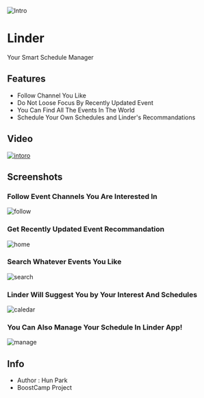 ![Intro](https://github.com/BoostCamp/Linder/blob/master/Images/intro.png?raw=true)

# Linder
Your Smart Schedule Manager

## Features
- Follow Channel You Like
- Do Not Loose Focus By Recently Updated Event
- You Can Find All The Events In The World
- Schedule Your Own Schedules and Linder's Recommandations

## Video
[![intoro](https://i.ytimg.com/vi/1QdJR8WnQvU/hqdefault.jpg)](https://youtu.be/1QdJR8WnQvU1)


## Screenshots
### Follow Event Channels You Are Interested In  <br/>
![follow](https://github.com/BoostCamp/Linder/blob/master/Images/follow_channel.png?raw=true)
### Get Recently Updated Event Recommandation <br/>
![home](https://github.com/BoostCamp/Linder/blob/master/Images/recent_event.png?raw=true)
### Search Whatever Events You Like <br/>
![search](https://github.com/BoostCamp/Linder/blob/master/Images/search.png?raw=true)
### Linder Will Suggest You by Your Interest And Schedules <br/>
![caledar](https://github.com/BoostCamp/Linder/blob/master/Images/recommandByUrSchedule.png?raw=true)
### You Can Also Manage Your Schedule In Linder App! <br/>
![manage](https://github.com/BoostCamp/Linder/blob/master/Images/Manage%20Schedules.png?raw=true)

## Info
- Author : Hun Park
- BoostCamp Project
